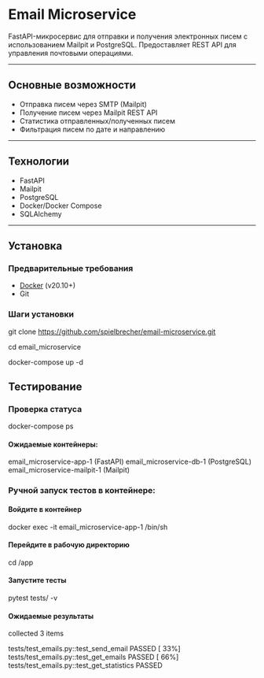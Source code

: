 # Email Microservice

FastAPI-микросервис для отправки и получения электронных писем с использованием Mailpit и PostgreSQL. Предоставляет REST API для управления почтовыми операциями.

---

## Основные возможности
- Отправка писем через SMTP (Mailpit)
- Получение писем через Mailpit REST API
- Статистика отправленных/полученных писем
- Фильтрация писем по дате и направлению

---

## Технологии
- FastAPI
- Mailpit
- PostgreSQL
- Docker/Docker Compose
- SQLAlchemy

---

## Установка

### Предварительные требования
- [Docker](https://www.docker.com/)  (v20.10+)
- Git

### Шаги установки

git clone https://github.com/spielbrecher/email-microservice.git

cd email_microservice

docker-compose up -d

## Тестирование

### Проверка статуса 

docker-compose ps

#### Ожидаемые контейнеры:

email_microservice-app-1 (FastAPI)
email_microservice-db-1 (PostgreSQL)
email_microservice-mailpit-1 (Mailpit)

### Ручной запуск тестов в контейнере:

#### Войдите в контейнер
docker exec -it email_microservice-app-1 /bin/sh

#### Перейдите в рабочую директорию
cd /app

#### Запустите тесты
pytest tests/ -v

#### Ожидаемые результаты
collected 3 items

tests/test_emails.py::test_send_email PASSED                                                                                                                                                                                          [ 33%]
tests/test_emails.py::test_get_emails PASSED                                                                                                                                                                                          [ 66%]
tests/test_emails.py::test_get_statistics PASSED
